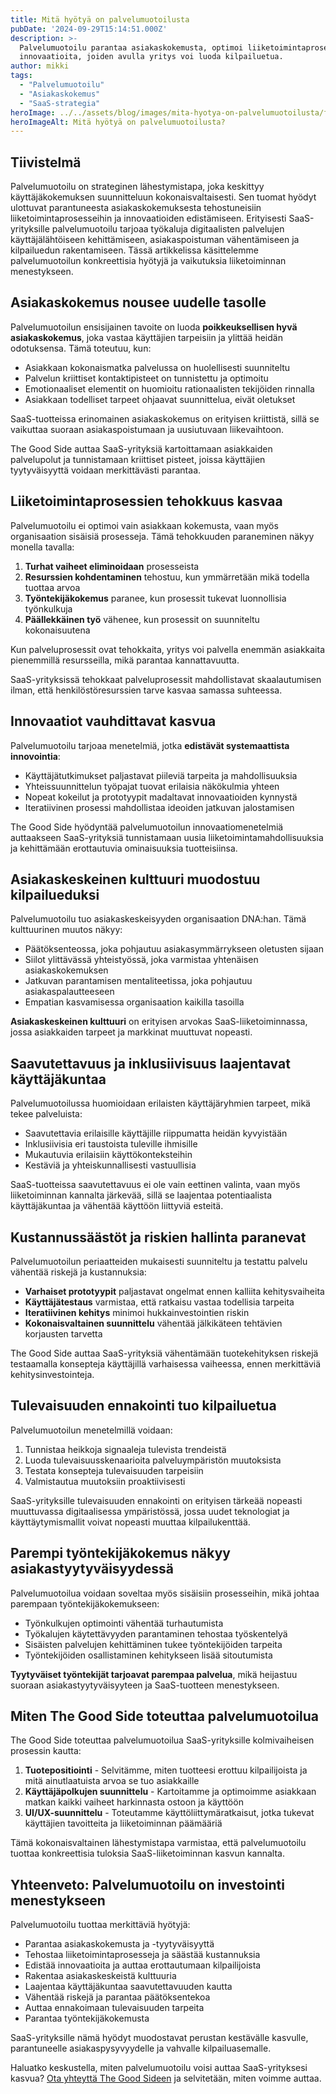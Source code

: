 ```yaml
---
title: Mitä hyötyä on palvelumuotoilusta
pubDate: '2024-09-29T15:14:51.000Z'
description: >-
  Palvelumuotoilu parantaa asiakaskokemusta, optimoi liiketoimintaprosesseja ja edistää 
  innovaatioita, joiden avulla yritys voi luoda kilpailuetua.
author: mikki
tags:
  - "Palvelumuotoilu"
  - "Asiakaskokemus"
  - "SaaS-strategia"
heroImage: ../../assets/blog/images/mita-hyotya-on-palvelumuotoilusta/featured.webp
heroImageAlt: Mitä hyötyä on palvelumuotoilusta?
---
```


## Tiivistelmä

Palvelumuotoilu on strateginen lähestymistapa, joka keskittyy käyttäjäkokemuksen suunnitteluun kokonaisvaltaisesti. Sen tuomat hyödyt ulottuvat parantuneesta asiakaskokemuksesta tehostuneisiin liiketoimintaprosesseihin ja innovaatioiden edistämiseen. Erityisesti SaaS-yrityksille palvelumuotoilu tarjoaa työkaluja digitaalisten palvelujen käyttäjälähtöiseen kehittämiseen, asiakaspoistuman vähentämiseen ja kilpailuedun rakentamiseen. Tässä artikkelissa käsittelemme palvelumuotoilun konkreettisia hyötyjä ja vaikutuksia liiketoiminnan menestykseen.

## Asiakaskokemus nousee uudelle tasolle

Palvelumuotoilun ensisijainen tavoite on luoda **poikkeuksellisen hyvä asiakaskokemus**, joka vastaa käyttäjien tarpeisiin ja ylittää heidän odotuksensa. Tämä toteutuu, kun:

* Asiakkaan kokonaismatka palvelussa on huolellisesti suunniteltu
* Palvelun kriittiset kontaktipisteet on tunnistettu ja optimoitu
* Emotionaaliset elementit on huomioitu rationaalisten tekijöiden rinnalla
* Asiakkaan todelliset tarpeet ohjaavat suunnittelua, eivät oletukset

SaaS-tuotteissa erinomainen asiakaskokemus on erityisen kriittistä, sillä se vaikuttaa suoraan asiakaspoistumaan ja uusiutuvaan liikevaihtoon.

The Good Side auttaa SaaS-yrityksiä kartoittamaan asiakkaiden palvelupolut ja tunnistamaan kriittiset pisteet, joissa käyttäjien tyytyväisyyttä voidaan merkittävästi parantaa.

## Liiketoimintaprosessien tehokkuus kasvaa

Palvelumuotoilu ei optimoi vain asiakkaan kokemusta, vaan myös organisaation sisäisiä prosesseja. Tämä tehokkuuden paraneminen näkyy monella tavalla:

1. **Turhat vaiheet eliminoidaan** prosesseista
2. **Resurssien kohdentaminen** tehostuu, kun ymmärretään mikä todella tuottaa arvoa
3. **Työntekijäkokemus** paranee, kun prosessit tukevat luonnollisia työnkulkuja
4. **Päällekkäinen työ** vähenee, kun prosessit on suunniteltu kokonaisuutena

Kun palveluprosessit ovat tehokkaita, yritys voi palvella enemmän asiakkaita pienemmillä resursseilla, mikä parantaa kannattavuutta.

SaaS-yrityksissä tehokkaat palveluprosessit mahdollistavat skaalautumisen ilman, että henkilöstöresurssien tarve kasvaa samassa suhteessa.

## Innovaatiot vauhdittavat kasvua

Palvelumuotoilu tarjoaa menetelmiä, jotka **edistävät systemaattista innovointia**:

* Käyttäjätutkimukset paljastavat piileviä tarpeita ja mahdollisuuksia
* Yhteissuunnittelun työpajat tuovat erilaisia näkökulmia yhteen
* Nopeat kokeilut ja prototyypit madaltavat innovaatioiden kynnystä
* Iteratiivinen prosessi mahdollistaa ideoiden jatkuvan jalostamisen

The Good Side hyödyntää palvelumuotoilun innovaatiomenetelmiä auttaakseen SaaS-yrityksiä tunnistamaan uusia liiketoimintamahdollisuuksia ja kehittämään erottautuvia ominaisuuksia tuotteisiinsa.

## Asiakaskeskeinen kulttuuri muodostuu kilpailueduksi

Palvelumuotoilu tuo asiakaskeskeisyyden organisaation DNA:han. Tämä kulttuurinen muutos näkyy:

* Päätöksenteossa, joka pohjautuu asiakasymmärrykseen oletusten sijaan
* Siilot ylittävässä yhteistyössä, joka varmistaa yhtenäisen asiakaskokemuksen
* Jatkuvan parantamisen mentaliteetissa, joka pohjautuu asiakaspalautteeseen
* Empatian kasvamisessa organisaation kaikilla tasoilla

**Asiakaskeskeinen kulttuuri** on erityisen arvokas SaaS-liiketoiminnassa, jossa asiakkaiden tarpeet ja markkinat muuttuvat nopeasti.

## Saavutettavuus ja inklusiivisuus laajentavat käyttäjäkuntaa

Palvelumuotoilussa huomioidaan erilaisten käyttäjäryhmien tarpeet, mikä tekee palveluista:

* Saavutettavia erilaisille käyttäjille riippumatta heidän kyvyistään
* Inklusiivisia eri taustoista tuleville ihmisille
* Mukautuvia erilaisiin käyttökonteksteihin
* Kestäviä ja yhteiskunnallisesti vastuullisia

SaaS-tuotteissa saavutettavuus ei ole vain eettinen valinta, vaan myös liiketoiminnan kannalta järkevää, sillä se laajentaa potentiaalista käyttäjäkuntaa ja vähentää käyttöön liittyviä esteitä.

## Kustannussäästöt ja riskien hallinta paranevat

Palvelumuotoilun periaatteiden mukaisesti suunniteltu ja testattu palvelu vähentää riskejä ja kustannuksia:

* **Varhaiset prototyypit** paljastavat ongelmat ennen kalliita kehitysvaiheita
* **Käyttäjätestaus** varmistaa, että ratkaisu vastaa todellisia tarpeita
* **Iteratiivinen kehitys** minimoi hukkainvestointien riskin
* **Kokonaisvaltainen suunnittelu** vähentää jälkikäteen tehtävien korjausten tarvetta

The Good Side auttaa SaaS-yrityksiä vähentämään tuotekehityksen riskejä testaamalla konsepteja käyttäjillä varhaisessa vaiheessa, ennen merkittäviä kehitysinvestointeja.

## Tulevaisuuden ennakointi tuo kilpailuetua

Palvelumuotoilun menetelmillä voidaan:

1. Tunnistaa heikkoja signaaleja tulevista trendeistä
2. Luoda tulevaisuusskenaarioita palveluympäristön muutoksista
3. Testata konsepteja tulevaisuuden tarpeisiin
4. Valmistautua muutoksiin proaktiivisesti

SaaS-yrityksille tulevaisuuden ennakointi on erityisen tärkeää nopeasti muuttuvassa digitaalisessa ympäristössä, jossa uudet teknologiat ja käyttäytymismallit voivat nopeasti muuttaa kilpailukenttää.

## Parempi työntekijäkokemus näkyy asiakastyytyväisyydessä

Palvelumuotoilua voidaan soveltaa myös sisäisiin prosesseihin, mikä johtaa parempaan työntekijäkokemukseen:

* Työnkulkujen optimointi vähentää turhautumista
* Työkalujen käytettävyyden parantaminen tehostaa työskentelyä
* Sisäisten palvelujen kehittäminen tukee työntekijöiden tarpeita
* Työntekijöiden osallistaminen kehitykseen lisää sitoutumista

**Tyytyväiset työntekijät tarjoavat parempaa palvelua**, mikä heijastuu suoraan asiakastyytyväisyyteen ja SaaS-tuotteen menestykseen.

## Miten The Good Side toteuttaa palvelumuotoilua

The Good Side toteuttaa palvelumuotoilua SaaS-yrityksille kolmivaiheisen prosessin kautta:

1. **Tuotepositiointi** - Selvitämme, miten tuotteesi erottuu kilpailijoista ja mitä ainutlaatuista arvoa se tuo asiakkaille
2. **Käyttäjäpolkujen suunnittelu** - Kartoitamme ja optimoimme asiakkaan matkan kaikki vaiheet harkinnasta ostoon ja käyttöön
3. **UI/UX-suunnittelu** - Toteutamme käyttöliittymäratkaisut, jotka tukevat käyttäjien tavoitteita ja liiketoiminnan päämääriä

Tämä kokonaisvaltainen lähestymistapa varmistaa, että palvelumuotoilu tuottaa konkreettisia tuloksia SaaS-liiketoiminnan kasvun kannalta.

## Yhteenveto: Palvelumuotoilu on investointi menestykseen

Palvelumuotoilu tuottaa merkittäviä hyötyjä:

* Parantaa asiakaskokemusta ja -tyytyväisyyttä
* Tehostaa liiketoimintaprosesseja ja säästää kustannuksia
* Edistää innovaatioita ja auttaa erottautumaan kilpailijoista
* Rakentaa asiakaskeskeistä kulttuuria
* Laajentaa käyttäjäkuntaa saavutettavuuden kautta
* Vähentää riskejä ja parantaa päätöksentekoa
* Auttaa ennakoimaan tulevaisuuden tarpeita
* Parantaa työntekijäkokemusta

SaaS-yrityksille nämä hyödyt muodostavat perustan kestävälle kasvulle, parantuneelle asiakaspysyvyydelle ja vahvalle kilpailuasemalle.

Haluatko keskustella, miten palvelumuotoilu voisi auttaa SaaS-yrityksesi kasvua? [Ota yhteyttä The Good Sideen](/fi/contact) ja selvitetään, miten voimme auttaa.